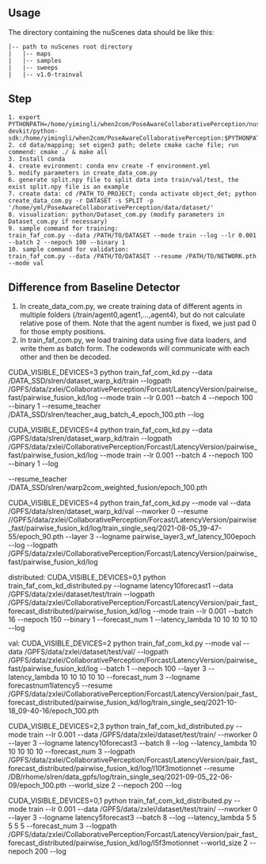 ## Usage
The directory containing the nuScenes data should be like this:
```
|-- path to nuScenes root directory
|   |-- maps
|   |-- samples
|   |-- sweeps
|   |-- v1.0-trainval
```
## Step

```
1. export PYTHONPATH=/home/yimingli/when2com/PoseAwareCollaborativePerception/nuscenes-devkit/python-sdk:/home/yimingli/when2com/PoseAwareCollaborativePerception:$PYTHONPATH
2. cd data/mapping; set eigen3 path; delete cmake cache file; run commend: cmake ./ & make all
3. Install conda
4. create evironment: conda env create -f environment.yml
5. modify parameters in create_data_com.py
6. generate split.npy file to split data into train/val/test, the exist split.npy file is an example 
7. create data: cd /PATH_TO_PROJECT; conda activate object_det; python create_data_com.py -r DATASET -s SPLIT -p '/home/yml/PoseAwareCollaborativePerception/data/dataset/'
8. visualization: python/Dataset_com.py (modify parameters in Dataset_com.py if necessary)
9. sample command for training:
train_faf_com.py --data /PATH/TO/DATASET --mode train --log --lr 0.001 --batch 2 --nepoch 100 --binary 1
10. sample command for validation:
train_faf_com.py --data /PATH/TO/DATASET --resume /PATH/TO/NETWORK.pth --mode val
```
## Difference from Baseline Detector

1. In create_data_com.py, we create training data of different agents in multiple folders (/train/agent0,agent1,...,agent4), but do not calculate relative pose of them. Note that the agent number is fixed, we just pad 0 for those empty positions.
2. In train_faf_com.py, we load training data using five data loaders, and write them as batch form. The codewords will communicate with each other and then be decoded. 


CUDA_VISIBLE_DEVICES=3 python train_faf_com_kd.py --data /DATA_SSD/slren/dataset_warp_kd/train --logpath /GPFS/data/zxlei/CollaborativePerception/Forcast/LatencyVersion/pairwise_fast/pairwise_fusion_kd/log --mode train --lr 0.001 --batch 4 --nepoch 100 --binary 1 --resume_teacher /DATA_SSD/slren/teacher_aug_batch_4_epoch_100.pth --log


CUDA_VISIBLE_DEVICES=4 python train_faf_com_kd.py --data /GPFS/data/slren/dataset_warp_kd/train --logpath /GPFS/data/zxlei/CollaborativePerception/Forcast/LatencyVersion/pairwise_fast/pairwise_fusion_kd/log --mode train --lr 0.001 --batch 4 --nepoch 100 --binary 1 --log

--resume_teacher /DATA_SSD/slren/warp2com_weighted_fusion/epoch_100.pth


CUDA_VISIBLE_DEVICES=4 python train_faf_com_kd.py --mode val --data /GPFS/data/slren/dataset_warp_kd/val --nworker 0 --resume //GPFS/data/zxlei/CollaborativePerception/Forcast/LatencyVersion/pairwise_fast/pairwise_fusion_kd/log/train_single_seq/2021-08-05_19-47-55/epoch_90.pth --layer 3 --logname pairwise_layer3_wf_latency_100epoch --log --logpath /GPFS/data/zxlei/CollaborativePerception/Forcast/LatencyVersion/pairwise_fast/pairwise_fusion_kd/log


distributed:
CUDA_VISIBLE_DEVICES=0,1 python train_faf_com_kd_distributed.py --logname latency10forecast1 --data /GPFS/data/zxlei/dataset/test/train --logpath /GPFS/data/zxlei/CollaborativePerception/Forcast/LatencyVersion/pair_fast_forecast_distributed/pairwise_fusion_kd/log --mode train --lr 0.001 --batch 16 --nepoch 150 --binary 1 --forecast_num 1 --latency_lambda 10 10 10 10 10 --log

val:
CUDA_VISIBLE_DEVICES=2 python train_faf_com_kd.py --mode val --data /GPFS/data/zxlei/dataset/test/val/ --logpath /GPFS/data/zxlei/CollaborativePerception/Forcast/LatencyVersion/pairwise_fast/pairwise_fusion_kd/log --batch 1 --nepoch 100 --layer 3 --latency_lambda 10 10 10 10 10  --forecast_num 3 --logname forecastnum1latency5 --resume /GPFS/data/zxlei/CollaborativePerception/Forcast/LatencyVersion/pair_fast_forecast_distributed/pairwise_fusion_kd/log/train_single_seq/2021-10-18_09-40-16/epoch_100.pth


CUDA_VISIBLE_DEVICES=2,3 python train_faf_com_kd_distributed.py --mode train --lr 0.001 --data /GPFS/data/zxlei/dataset/test/train/ --nworker 0 --layer 3 --logname latency10forecast3 --batch 8 --log --latency_lambda 10 10 10 10 10 --forecast_num 3 --logpath /GPFS/data/zxlei/CollaborativePerception/Forcast/LatencyVersion/pair_fast_forecast_distributed/pairwise_fusion_kd/log/l10f3motionnet --resume  /DB/rhome/slren/data_gpfs/log/train_single_seq/2021-09-05_22-06-09/epoch_100.pth --world_size 2 --nepoch 200 --log

CUDA_VISIBLE_DEVICES=0,1 python train_faf_com_kd_distributed.py --mode train --lr 0.001 --data /GPFS/data/zxlei/dataset/test/train/ --nworker 0 --layer 3 --logname latency5forecast3 --batch 8 --log --latency_lambda 5 5 5 5 5 --forecast_num 3 --logpath /GPFS/data/zxlei/CollaborativePerception/Forcast/LatencyVersion/pair_fast_forecast_distributed/pairwise_fusion_kd/log/l5f3motionnet --world_size 2 --nepoch 200 --log